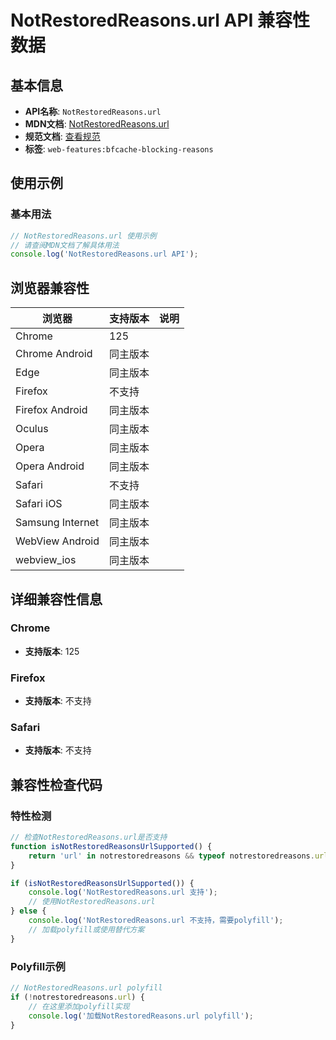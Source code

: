 # NotRestoredReasons.url API 兼容性数据

## 基本信息

- **API名称**: `NotRestoredReasons.url`
- **MDN文档**: [NotRestoredReasons.url](https://developer.mozilla.org/docs/Web/API/NotRestoredReasons/url)
- **规范文档**: [查看规范](https://html.spec.whatwg.org/multipage/nav-history-apis.html#dom-not-restored-reasons-url)
- **标签**: `web-features:bfcache-blocking-reasons`

## 使用示例

### 基本用法

```javascript
// NotRestoredReasons.url 使用示例
// 请查阅MDN文档了解具体用法
console.log('NotRestoredReasons.url API');
```

## 浏览器兼容性

| 浏览器 | 支持版本 | 说明 |
|--------|----------|------|
| Chrome | 125 |  |
| Chrome Android | 同主版本 |  |
| Edge | 同主版本 |  |
| Firefox | 不支持 |  |
| Firefox Android | 同主版本 |  |
| Oculus | 同主版本 |  |
| Opera | 同主版本 |  |
| Opera Android | 同主版本 |  |
| Safari | 不支持 |  |
| Safari iOS | 同主版本 |  |
| Samsung Internet | 同主版本 |  |
| WebView Android | 同主版本 |  |
| webview_ios | 同主版本 |  |

## 详细兼容性信息

### Chrome

- **支持版本**: 125

### Firefox

- **支持版本**: 不支持

### Safari

- **支持版本**: 不支持

## 兼容性检查代码

### 特性检测

```javascript
// 检查NotRestoredReasons.url是否支持
function isNotRestoredReasonsUrlSupported() {
    return 'url' in notrestoredreasons && typeof notrestoredreasons.url === 'function';
}

if (isNotRestoredReasonsUrlSupported()) {
    console.log('NotRestoredReasons.url 支持');
    // 使用NotRestoredReasons.url
} else {
    console.log('NotRestoredReasons.url 不支持，需要polyfill');
    // 加载polyfill或使用替代方案
}
```

### Polyfill示例

```javascript
// NotRestoredReasons.url polyfill
if (!notrestoredreasons.url) {
    // 在这里添加polyfill实现
    console.log('加载NotRestoredReasons.url polyfill');
}
```

